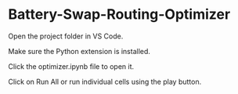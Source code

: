 # Battery-Swap-Routing-Optimizer

Open the project folder in VS Code.

Make sure the Python extension is installed.

Click the optimizer.ipynb file to open it.

Click on Run All or run individual cells using the play button.

